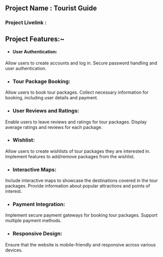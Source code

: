 ## Project Name : Tourist Guide

### Project Livelink :

## Project Features:~

-   #### User Authentication:

Allow users to create accounts and log in.
Secure password handling and user authentication.

-   ### Tour Package Booking:

Allow users to book tour packages.
Collect necessary information for booking, including user details and payment.

-   ### User Reviews and Ratings:

Enable users to leave reviews and ratings for tour packages.
Display average ratings and reviews for each package.

-   ### Wishlist:

Allow users to create wishlists of tour packages they are interested in.
Implement features to add/remove packages from the wishlist.

-   ### Interactive Maps:

Include interactive maps to showcase the destinations covered in the tour packages.
Provide information about popular attractions and points of interest.

-   ### Payment Integration:

Implement secure payment gateways for booking tour packages.
Support multiple payment methods.

-   ### Responsive Design:

Ensure that the website is mobile-friendly and responsive across various devices.

